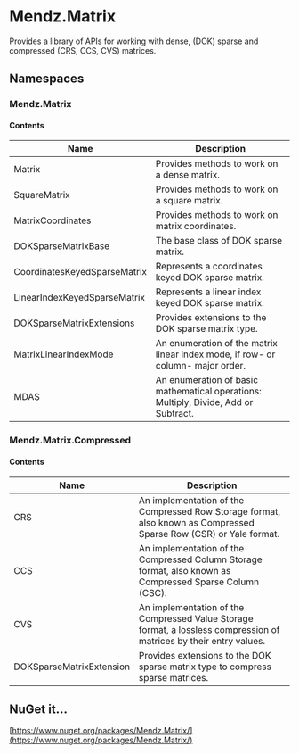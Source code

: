 # Mendz.Matrix
Provides a library of APIs for working with dense, (DOK) sparse and compressed (CRS, CCS, CVS) matrices.
## Namespaces
### Mendz.Matrix
#### Contents
Name | Description
---- | -----------
Matrix | Provides methods to work on a dense matrix.
SquareMatrix | Provides methods to work on a square matrix.
MatrixCoordinates | Provides methods to work on matrix coordinates.
DOKSparseMatrixBase | The base class of DOK sparse matrix.
CoordinatesKeyedSparseMatrix | Represents a coordinates keyed DOK sparse matrix.
LinearIndexKeyedSparseMatrix | Represents a linear index keyed DOK sparse matrix.
DOKSparseMatrixExtensions | Provides extensions to the DOK sparse matrix type.
MatrixLinearIndexMode | An enumeration of the matrix linear index mode, if row- or column- major order.
MDAS | An enumeration of basic mathematical operations: Multiply, Divide, Add or Subtract.
### Mendz.Matrix.Compressed
#### Contents
Name | Description
---- | -----------
CRS | An implementation of the Compressed Row Storage format, also known as Compressed Sparse Row (CSR) or Yale format.
CCS | An implementation of the Compressed Column Storage format, also known as Compressed Sparse Column (CSC).
CVS | An implementation of the Compressed Value Storage format, a lossless compression of matrices by their entry values.
DOKSparseMatrixExtension | Provides extensions to the DOK sparse matrix type to compress sparse matrices.
## NuGet it...
[https://www.nuget.org/packages/Mendz.Matrix/](https://www.nuget.org/packages/Mendz.Matrix/)
